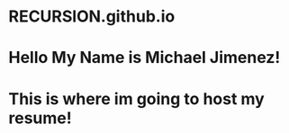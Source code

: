 # RECURSlON.github.io

# Hello My Name is Michael Jimenez!
# This is where im going to host my resume!
